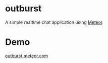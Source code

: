 outburst
========

A simple realtime chat application using [Meteor](http://meteor.com).

Demo
====

[outburst.meteor.com](http://outburst.meteor.com)
